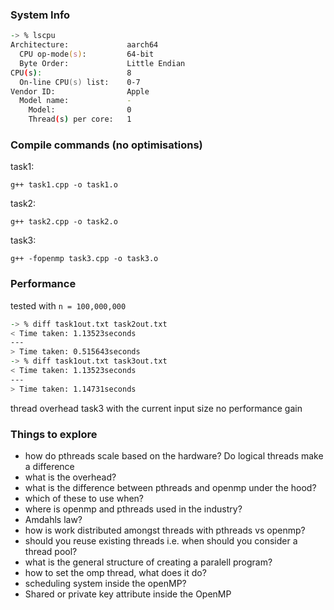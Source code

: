 ### System Info

```zsh
-> % lscpu
Architecture:             aarch64
  CPU op-mode(s):         64-bit
  Byte Order:             Little Endian
CPU(s):                   8
  On-line CPU(s) list:    0-7
Vendor ID:                Apple
  Model name:             -
    Model:                0
    Thread(s) per core:   1
```


### Compile commands (no optimisations)

task1:

`g++ task1.cpp -o task1.o`

task2:

`g++ task2.cpp -o task2.o`

task3: 

`g++ -fopenmp task3.cpp -o task3.o`

### Performance

tested with `n = 100,000,000`

```zsh
-> % diff task1out.txt task2out.txt
< Time taken: 1.13523seconds
---
> Time taken: 0.515643seconds
-> % diff task1out.txt task3out.txt
< Time taken: 1.13523seconds
---
> Time taken: 1.14731seconds 
```

thread overhead task3 with the current input size no performance gain

### Things to explore

- how do pthreads scale based on the hardware? Do logical threads make a difference
- what is the overhead?
- what is the difference between pthreads and openmp under the hood?
- which of these to use when?
- where is openmp and pthreads used in the industry?
- Amdahls law?
- how is work distributed amongst threads with pthreads vs openmp?
- should you reuse existing threads i.e. when should you consider a thread pool?
- what is the general structure of creating a paralell program?
- how to set the omp thread, what does it do?
- scheduling system inside the openMP?
- Shared or private key attribute inside the OpenMP